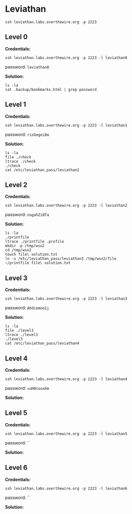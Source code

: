 # Leviathan

`ssh leviathan.labs.overthewire.org -p 2223`

## Level 0

**Credentials:**

`ssh leviathan.labs.overthewire.org -p 2223 -l leviathan0`

password: `leviathan0`

**Solution:**

    ls -la
    cat .backup/bookmarks.html | grep password

## Level 1

**Credentials:**

`ssh leviathan.labs.overthewire.org -p 2223 -l leviathan1`

password: `rioGegei8m`

**Solution:**

    ls -la
    file ./check
    ltrace ./check
    ./check
    cat /etc/leviathan_pass/leviathan2

## Level 2

**Credentials:**

`ssh leviathan.labs.overthewire.org -p 2223 -l leviathan2`

password: `ougahZi8Ta`

**Solution:**

    ls -la
    ./printfile
    ltrace ./printfile .profile
    mkdir -p /tmp/wsx2
    cd /tmp/wsx2
    touch file\ solution.txt
    ln -s /etc/leviathan_pass/leviathan3 /tmp/wsx2/file
    ~/printfile file\ solution.txt

## Level 3

**Credentials:**

`ssh leviathan.labs.overthewire.org -p 2223 -l leviathan3`

password: `Ahdiemoo1j`

**Solution:**

    ls -la
    file ./level3
    ltrace ./level3
    ./level3
    cat /etc/leviathan_pass/leviathan4

## Level 4

**Credentials:**

`ssh leviathan.labs.overthewire.org -p 2223 -l leviathan4`

password: `vuH0coox6m`

**Solution:**

## Level 5

**Credentials:**

`ssh leviathan.labs.overthewire.org -p 2223 -l leviathan5`

password: ``

**Solution:**

## Level 6

**Credentials:**

`ssh leviathan.labs.overthewire.org -p 2223 -l leviathan6`

password: ``

**Solution:**

